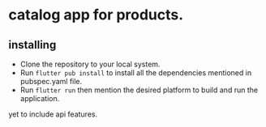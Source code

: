 # catalog app for products.

## installing
- Clone the repository to your local system.
- Run ```flutter pub install``` to install all the dependencies mentioned in pubspec.yaml file.
- Run ```flutter run``` then mention the desired platform to build and run the application.

yet to include api features.
